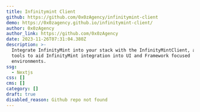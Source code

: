 ```yaml
---
title: Infinitymint Client
github: https://github.com/0x0zAgency/infinitymint-client
demo: https://0x0zagency.github.io/infinitymint-client/
author: 0x0zAgency
author_link: https://github.com/0x0zAgency
date: 2023-11-26T07:31:04.380Z
description: >-
  Integrate InfinityMint into your stack with the InfinityMintClient, a set of
  tools to aid InfinityMint integration into UI and Framework focused
  environments.
ssg:
  - Nextjs
css: []
cms: []
category: []
draft: true
disabled_reason: Github repo not found
---
```

